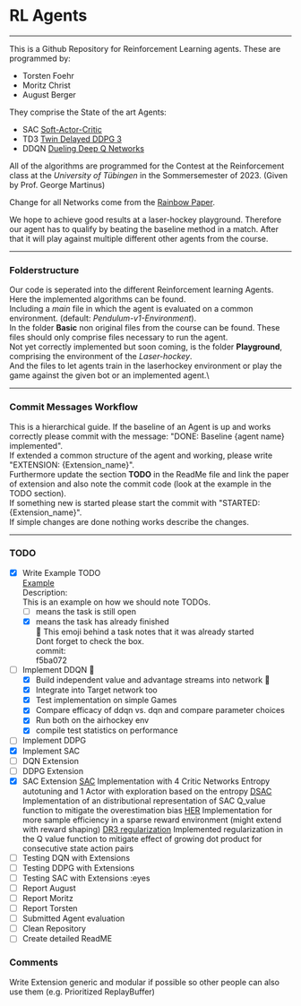 # RL Agents
***
This is a Github Repository for Reinforcement Learning agents.
These are programmed by:
* Torsten Foehr
* Moritz Christ
* August Berger

They comprise the State of the art Agents:
* SAC [Soft-Actor-Critic](https://doi.org/10.48550/arXiv.1801.01290)
* TD3 [Twin Delayed DDPG 3](https://doi.org/10.48550/arXiv.1802.09477)
* DDQN [Dueling Deep Q Networks](https://doi.org/10.48550/arXiv.1509.06461)

All of the algorithms are programmed for the Contest at the Reinforcement class
at the *University of Tübingen* in the Sommersemester of 2023.
(Given by Prof. George Martinus)

Change for all Networks come from the [Rainbow Paper](https://doi.org/10.48550/arXiv.1710.02298).

We hope to achieve good results at a laser-hockey playground.
Therefore our agent has to qualify by beating the baseline method in a match.
After that it will play against multiple different other agents from the course.

***
### Folderstructure
Our code is seperated into the different Reinforcement learning Agents.
Here the implemented algorithms can be found.\
Including a *main* file in which the agent is evaluated on a common environment. (default: *Pendulum-v1-Environment*).\
In the folder **Basic** non original files from the course can be found.
These files should only comprise files necessary to run the agent.\
Not yet correctly implemented but soon coming, is the folder **Playground**, comprising the environment of the *Laser-hockey*.\
And the files to let agents train in the laserhockey environment or play the game against the given bot or an implemented agent.\

***
### Commit Messages Workflow
This is a hierarchical guide.
If the baseline of an Agent is up and works correctly please commit with the message: "DONE: Baseline {agent name} implemented".\
If extended a common structure of the agent and working, please write "EXTENSION: {Extension_name}".\
Furthermore update the section **TODO** in the ReadMe file and link the paper of extension and also note the commit code (look at the example in the TODO section).\
If something new is started please start the commit with "STARTED: {Extension_name}".\
If simple changes are done nothing works describe the changes.

***
### TODO
- [x] Write Example TODO\
  [Example](https://doi.org/10.1016/j.jml.2015.09.001)\
  Description:\
    This is an example on how we should note TODOs.
  - [ ] means the task is still open
  - [x] means the task has already finished \
  :eyes: This emoji behind a task notes that it was already started\
  Dont forget to check the box.\
  commit: \
  f5ba072
- [ ] Implement DDQN :eyes:
  - [x] Build independent value and advantage streams into network :eyes:
  - [x] Integrate into Target network too
  - [x] Test implementation on simple Games
  - [x] Compare efficacy of ddqn vs. dqn and compare parameter choices
  - [x] Run both on the airhockey env
  - [x] compile test statistics on performance
- [ ] Implement DDPG
- [x] Implement SAC
- [ ] DQN Extension
- [ ] DDPG Extension
- [X] SAC Extension
  [SAC](https://doi.org/10.48550/arXiv.1801.01290)
  Implementation with 4 Critic Networks Entropy autotuning and 1 Actor with exploration based on the entropy
  [DSAC](https://arxiv.org/abs/2001.02811)
  Implementation of an distributional representation of SAC Q_value function to mitigate the overestimation bias
  [HER](https://arxiv.org/abs/1707.01495)
  Implementation for more sample efficiency in a sparse reward environment (might extend with reward shaping)
  [DR3 regularization](https://arxiv.org/abs/2112.04716)
  Implemented regularization in the Q value function to mitigate effect of growing dot product for consecutive state action pairs
- [ ] Testing DQN with Extensions
- [ ] Testing DDPG with Extensions
- [ ] Testing SAC with Extensions :eyes
- [ ] Report August
- [ ] Report Moritz
- [ ] Report Torsten
- [ ] Submitted Agent evaluation
- [ ] Clean Repository
- [ ] Create detailed ReadME

### Comments
Write Extension generic and modular if possible so other people can also use them (e.g. Prioritized ReplayBuffer)
